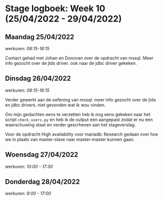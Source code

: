# Stage logboek: Week 10 (25/04/2022 - 29/04/2022)

## Maandag 25/04/2022

werkuren: _08:15-16:15_

Contact gehad met Johan en Donovan over de opdracht van mssql. Meer info gezocht over de jtds driver. ook naar de jdbc driver gekeken.

## Dinsdag 26/04/2022

werkuren: _08:15-16:15_

Verder gewerkt aan de oefening van mssql: meer info gezocht over de jtds en jdbc drivers. niet gevonden wat ik wou vinden.

Om mijn gedachten eens te verzetten heb ik nog eens gekeken naar het script `check_users.py` en heb ik de output een aangepast zodat er nu een waarschuwing staat en verder gescrheven aan het stageverslag.

Voor de opdracht High availability voor mariadb: Research gedaan over hoe we in plaats van master-slave naar master-master kunnen gaan.

## Woensdag 27/04/2022

werkuren: _10:00 - 17:30_

## Donderdag 28/04/2022

werkuren: _9:00 - 17:00_
